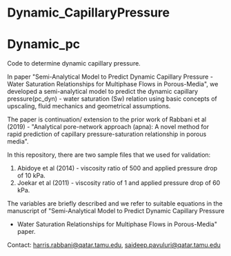 # Dynamic_CapillaryPressure

# Dynamic_pc
Code to determine dynamic capillary pressure.

In paper "Semi-Analytical Model to Predict Dynamic Capillary Pressure - Water Saturation Relationships for Multiphase Flows in Porous-Media", 
we developed a semi-analytical model to predict the dynamic capillary pressure(pc_dyn) - water saturation (Sw) relation using basic concepts of upscaling, 
fluid mechanics and geometrical assumptions. 

The paper is continuation/ extension to the prior work of Rabbani et al (2019) - "Analytical pore-network approach (apna): A novel method for rapid prediction of 
capillary pressure-saturation relationship in porous media".

In this repository, there are two sample files that we used for validation:
1. Abidoye et al (2014) - viscosity ratio of 500 and applied pressure drop of 10 kPa.
2. Joekar et al (2011) - viscosity ratio of 1 and applied pressure drop of 60 kPa. 

The variables are briefly described and we refer to suitable equations in the manuscript of "Semi-Analytical Model to Predict Dynamic Capillary Pressure
- Water Saturation Relationships for Multiphase Flows in Porous-Media" paper.

Contact:
harris.rabbani@qatar.tamu.edu, 
saideep.pavuluri@qatar.tamu.edu
